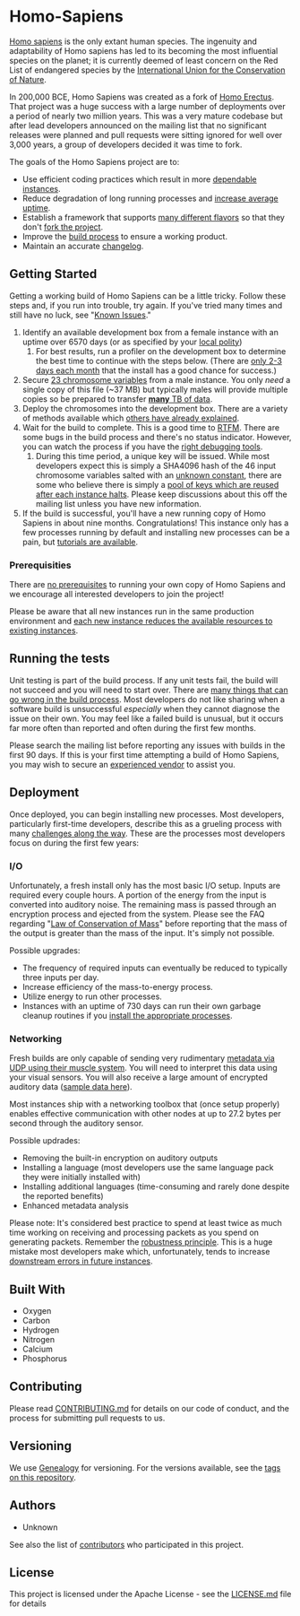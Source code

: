 # Homo-Sapiens

[Homo sapiens](https://en.wikipedia.org/wiki/Homo_sapiens) is the only extant human species. The ingenuity and adaptability of Homo sapiens has led to its becoming the most influential species on the planet; it is currently deemed of least concern on the Red List of endangered species by the [International Union for the Conservation of Nature](https://en.wikipedia.org/wiki/International_Union_for_Conservation_of_Nature).

In 200,000 BCE, Homo Sapiens was created as a fork of [Homo Erectus](https://en.wikipedia.org/wiki/Homo_erectus). That project was a huge success with a large number of deployments over a period of nearly two million years. This was a very mature codebase but after lead developers announced on the mailing list that no significant releases were planned and pull requests were sitting ignored for well over 3,000 years, a group of developers decided it was time to fork.

The goals of the Homo Sapiens project are to:

* Use efficient coding practices which result in more [dependable instances](https://en.wikipedia.org/wiki/Mental_health).
* Reduce degradation of long running processes and [increase average uptime](https://en.wikipedia.org/wiki/Anti-aging_movement).
* Establish a framework that supports [many different flavors](https://en.wikipedia.org/wiki/Diversity) so that they don't [fork the project](https://en.wikipedia.org/wiki/Human_extinction).
* Improve the [build process](https://en.wikipedia.org/wiki/Pregnancy) to ensure a working product.
* Maintain an accurate [changelog](https://en.wikipedia.org/wiki/History).

## Getting Started

Getting a working build of Homo Sapiens can be a little tricky. Follow these steps and, if you run into trouble, try again. If you've tried many times and still have no luck, see "[Known Issues](https://en.wikipedia.org/wiki/Complications_of_pregnancy)." 

1. Identify an available development box from a female instance with an uptime over 6570 days (or as specified by your [local polity](https://en.wikipedia.org/wiki/Age_of_consent))
    1. For best results, run a profiler on the development box to determine the best time to continue with the steps below. (There are [only 2-3 days each month](https://en.wikipedia.org/wiki/Ovulation) that the install has a good chance for success.)  
2. Secure [23 chromosome variables](https://en.wikipedia.org/wiki/Sperm) from a male instance. You only *need* a single copy of this file (~37 MB) but typically males will provide multiple copies so be prepared to transfer [**many** TB of data](https://www.youtube.com/watch?v=Zcc7h0GAAas).
3. Deploy the chromosomes into the development box. There are a variety of methods available which [others have already explained](https://www.reddit.com/r/AskReddit/comments/1b4zc1/sex_ed_teachers_of_reddit_what_is_the/).
4. Wait for the build to complete. This is a good time to [RTFM](https://smile.amazon.com/What-Expect-When-Youre-Expecting/dp/0761148574). There are some bugs in the build process and there's no status indicator. However, you can watch the process if you have the [right debugging tools](https://www.google.com/search?tbm=isch&as_q=ultrasound+pregnancy).
    1. During this time period, a unique key will be issued. While most developers expect this is simply a SHA4096 hash of the 46 input chromosome variables salted with an [unknown constant](https://en.wikipedia.org/wiki/Dimensionless_physical_constant), there are some who believe there is simply a [pool of keys which are reused after each instance halts](https://en.wikipedia.org/wiki/Reincarnation). Please keep discussions about this off the mailing list unless you have new information.
5. If the build is successful, you'll have a new running copy of Homo Sapiens in about nine months. Congratulations! This instance only has a few processes running by default and installing new processes can be a pain, but [tutorials are available](https://smile.amazon.com/Baby-Book-Revised-Everything-Parenting/dp/0316198269).

### Prerequisities

There are [no prerequisites](http://www.un.org/en/development/desa/population/theme/rights/) to running your own copy of Homo Sapiens and we encourage all interested developers to join the project! 

Please be aware that all new instances run in the same production environment and [each new instance reduces the available resources to existing instances](https://en.wikipedia.org/wiki/Carrying_capacity#Humans).

## Running the tests

Unit testing is part of the build process. If any unit tests fail, the build will not succeed and you will need to start over. There are [many things that can go wrong in the build process](https://www.verywell.com/making-sense-of-miscarriage-statistics-2371721). Most developers do not like sharing when a software build is unsuccessful *especially* when they cannot diagnose the issue on their own. You may feel like a failed build is unusual, but it occurs far more often than reported and often during the first few months.

Please search the mailing list before reporting any issues with builds in the first 90 days. If this is your first time attempting a build of Homo Sapiens, you may wish to secure an [experienced vendor](https://en.wikipedia.org/wiki/Obstetrics_and_gynaecology) to assist you. 

## Deployment

Once deployed, you can begin installing new processes. Most developers, particularly first-time developers, describe this as a grueling process with many [challenges along the way](https://smile.amazon.com/Go-F-Sleep-Adam-Mansbach/dp/145584165X). These are the processes most developers focus on during the first few years:

### I/O

Unfortunately, a fresh install only has the most basic I/O setup. Inputs are required every couple hours. A portion of the energy from the input is converted into auditory noise. The remaining mass is passed through an encryption process and ejected from the system. Please see the FAQ regarding "[Law of Conservation of Mass](https://en.wikipedia.org/wiki/Conservation_of_mass)" before reporting that the mass of the output is greater than the mass of the input. It's simply not possible.

Possible upgrades:

* The frequency of required inputs can eventually be reduced to typically three inputs per day.
* Increase efficiency of the mass-to-energy process.
* Utilize energy to run other processes.
* Instances with an uptime of 730 days can run their own garbage cleanup routines if you [install the appropriate processes](https://www.youtube.com/watch?v=kibLz0qK1LU).

### Networking

Fresh builds are only capable of sending very rudimentary [metadata via UDP using their muscle system](https://en.wikipedia.org/wiki/Nonverbal_communication). You will need to interpret this data using your visual sensors. You will also receive a large amount of encrypted auditory data ([sample data here](https://www.youtube.com/watch?v=OCJq4re2d-0)).

Most instances ship with a networking toolbox that (once setup properly) enables effective communication with other nodes at up to 27.2 bytes per second through the auditory sensor.

Possible updrades:

* Removing the built-in encryption on auditory outputs
* Installing a language (most developers use the same language pack they were initially installed with)
* Installing additional languages (time-consuming and rarely done despite the reported benefits)
* Enhanced metadata analysis

Please note: It's considered best practice to spend at least twice as much time working on receiving and processing packets as you spend on generating packets. Remember the [robustness principle](https://en.wikipedia.org/wiki/Robustness_principle). This is a huge mistake most developers make which, unfortunately, tends to increase [downstream errors in future instances](http://www.imdb.com/title/tt0387808/).

## Built With

* Oxygen
* Carbon
* Hydrogen
* Nitrogen
* Calcium
* Phosphorus

## Contributing

Please read [CONTRIBUTING.md](CONTRIBUTING.md) for details on our code of conduct, and the process for submitting pull requests to us.

## Versioning

We use [Genealogy](https://en.wikipedia.org/wiki/Genealogy) for versioning. For the versions available, see the [tags on this repository](https://github.com/the-universe/Homo-Sapiens/tags). 

## Authors

* Unknown

See also the list of [contributors](https://github.com/the-universe/Homo-Sapiens/contributors) who participated in this project.

## License

This project is licensed under the Apache License - see the [LICENSE.md](LICENSE.md) file for details